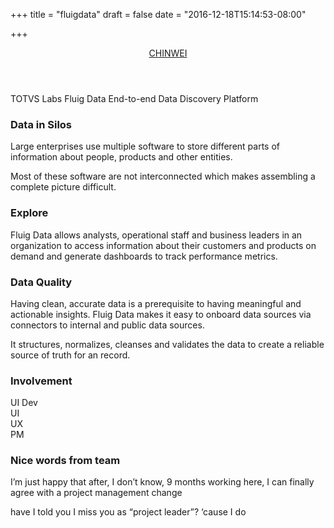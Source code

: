 +++
title = "fluigdata"
draft = false
date = "2016-12-18T15:14:53-08:00"

+++

<header class="app-header">
	<a href="/#fluigdata" class="text-logo">
		CHINWEI
	</a>
</header>

<div class="article-header">
	<span class="label">TOTVS Labs</span>
	<span class="title">Fluig Data</span>
	<span class="byline">End-to-end Data Discovery Platform</span>
</div>



### Data in Silos

Large enterprises use multiple software to store different parts of information about people, products and other entities.

Most of these software are not interconnected which makes assembling a complete picture difficult.

### Explore

Fluig Data allows analysts, operational staff and business leaders in an organization to access information about their customers and products on demand and generate dashboards to track performance metrics.

### Data Quality
Having clean, accurate data is a prerequisite to having meaningful and actionable insights. Fluig Data makes it easy to onboard data sources via connectors to internal and public data sources.

It structures, normalizes, cleanses and validates the data to create a reliable source of truth for an record.

### Involvement

<div class="timeline">
    <div class="row">
        <div class="timeline-label">UI Dev</div>
        <div class="timeline-bar-container">
            <div class="timeline-bar color-1 width-50"></div>
        </div>
    </div>
    <div class="row">
        <div class="timeline-label">UI</div>
        <div class="timeline-bar-container">
            <div class="timeline-bar color-2"></div>
        </div>
    </div>
    <div class="row">
        <div class="timeline-label">UX</div>
        <div class="timeline-bar-container">
            <div class="timeline-bar color-3"></div>
        </div>
    </div>
    <div class="row">
        <div class="timeline-label">PM</div>
        <div class="timeline-bar-container">
            <div class="timeline-bar color-4 width-50 u-pull-right"></div>
        </div>
    </div>
</div>



### Nice words from team
I’m just happy that after, I don’t know, 9 months working here, I can finally agree with a project management change

have I told you I miss you as “project leader”? ‘cause I do


